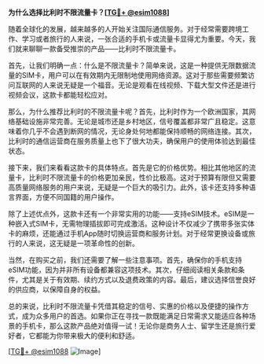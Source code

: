 **为什么选择比利时不限流量卡？[[TG💪+ @esim1088](https://t.me/s/esim1088)]**

随着全球化的发展，越来越多的人开始关注国际通信服务。对于经常需要跨境工作、学习或者旅行的人来说，一张合适的手机卡或流量卡显得尤为重要。今天，我们就来聊聊一款备受推崇的产品——比利时不限流量卡。

首先，让我们明确一点：什么是不限流量卡？简单来说，这是一种提供无限数据流量的SIM卡，用户可以在有效期内无限制地使用网络资源。这对于那些需要频繁访问互联网的人来说无疑是一个福音。无论是观看在线视频、下载大型文件还是进行视频会议，这款卡都能轻松应对。

那么，为什么推荐比利时的不限流量卡呢？首先，比利时作为一个欧洲国家，其网络基础设施非常完善。无论是城市还是乡村地区，信号覆盖都非常广且稳定。这意味着你几乎不会遇到断网的情况，无论身处何地都能保持顺畅的网络连接。其次，比利时的通信运营商在服务质量上也下了很大功夫，确保用户的使用体验达到最佳状态。

接下来，我们来看看这款卡的具体特点。首先是它的价格优势。相比其他地区的流量卡，比利时不限流量卡的价格更加亲民，性价比极高。这对于预算有限但又需要高质量网络服务的用户来说，无疑是一个巨大的吸引力。此外，该卡还支持多种语言界面，方便不同国籍的用户操作。

除了上述优点外，这款卡还有一个非常实用的功能——支持eSIM技术。eSIM是一种嵌入式SIM卡，无需物理插拔即可完成激活。这种设计不仅减少了携带多张实体卡的麻烦，还能通过手机App随时切换运营商和服务计划。对于经常更换设备或旅行的人来说，这无疑是一项革命性的创新。

当然，在购买之前，我们还需要了解一些注意事项。首先，确保你的手机支持eSIM功能，因为并非所有设备都兼容这项技术。其次，仔细阅读相关条款和条件，尤其是关于有效期、续约方式以及退费政策的内容。最后，建议选择信誉良好的供应商，以保障自身的权益。

总的来说，比利时不限流量卡凭借其稳定的信号、实惠的价格以及便捷的操作方式，成为众多用户的首选。如果你正在寻找一款既能满足日常需求又能适应各种场景的手机卡，那么这款产品绝对值得一试！无论你是商务人士、留学生还是旅行爱好者，它都能为你带来极大的便利和舒适。

[[TG💪+ @esim1088](https://t.me/s/esim1088) ![Image](https://i.postimg.cc/4NQfJmqS/Snipaste-2025-05-13-00-14-12.png)]
